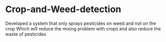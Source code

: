 # Crop-and-Weed-detection
Developed a system that only sprays pesticides on weed and not on the crop Which will reduce the mixing problem with crops and also reduce the waste of pesticides
